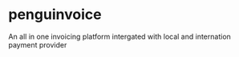 # penguinvoice
An all in one invoicing platform intergated with local and internation payment provider
